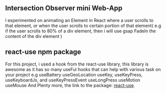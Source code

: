 ## Intersection Observer mini Web-App
I experimented on animating an Element in React where a user scrolls to that element, or when the user scrolls to certain portion of that element(
    e.g if the user scrolls to 80% of a div element, then i will use gsap FadeIn the content of the div element
)

## react-use npm package
For this project, i used a hook from the react-use library, this library is awesome as it has so many useFul hooks that can help with various task on your project
e.g 
useBattery
useGeoLocation 
useKey, useKeyPress, useKeyboardJs, and useKeyPressEvent
useLongPress
useMotion
useMouse
And Plenty more, the link to the package:
[react-use](https://www.npmjs.com/package/react-use).


